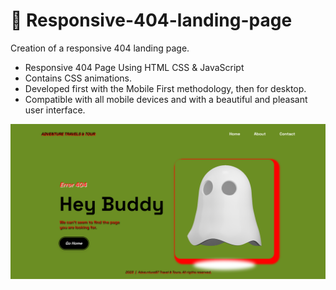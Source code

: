 # 👻 Responsive-404-landing-page
Creation of a responsive 404 landing page.
- Responsive 404 Page Using HTML CSS & JavaScript
- Contains CSS animations.
- Developed first with the Mobile First methodology, then for desktop.
- Compatible with all mobile devices and with a beautiful and pleasant user interface.

![preview img](/preview.png)